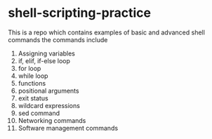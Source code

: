 # shell-scripting-practice
This is a repo which contains examples of basic and advanced shell commands
the commands include 
1. Assigning variables
2. if, elif, if-else loop
3. for loop
4. while loop
5. functions
6. positional arguments
7. exit status
8. wildcard expressions
9. sed command
10. Networking commands
11. Software management commands
